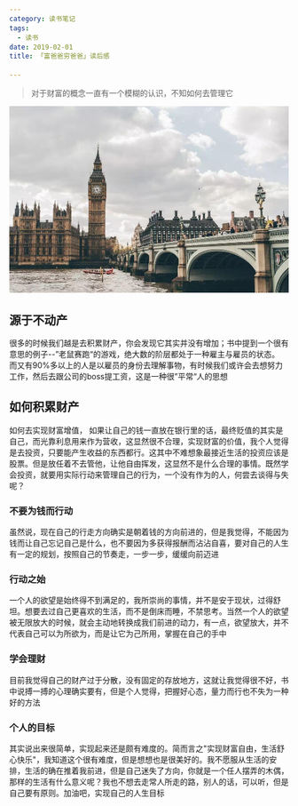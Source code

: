 ```yaml
---
category: 读书笔记
tags:
  - 读书  
date: 2019-02-01
title: 「富爸爸穷爸爸」读后感

---
```

> 对于财富的概念一直有一个模糊的认识，不知如何去管理它

<!-- more -->

  ![](./pictrue/2019-04-22.jpg)


## 源于不动产

很多的时候我们越是去积累财产，你会发现它其实并没有增加；书中提到一个很有意思的例子--”老鼠赛跑“的游戏，绝大数的阶层都处于一种雇主与雇员的状态。
而又有90%多以上的人是以雇员的身份去理解事物，有时候我们或许会去想努力工作，然后去跟公司的boss提工资，这是一种很”平常“人的思想
## 如何积累财产
如何去实现财富增值，
如果让自己的钱一直放在银行里的话，最终贬值的其实是自己，而光靠利息用来作为营收，这显然很不合理，实现财富的价值，我个人觉得是去投资，只要能产生收益的东西都行。这其中不难想象最接近生活的投资应该是股票。但是放任着不去管他，让他自由挥发，这显然不是什么合理的事情。既然学会投资，就要用实际行动来管理自己的行为，一个没有作为的人，何尝去谈得与失呢？
### 不要为钱而行动
虽然说，现在自己的行走方向确实是朝着钱的方向前进的，但是我觉得，不能因为钱而让自己忘记自己是什么，也不要因为多获得报酬而沾沾自喜，要对自己的人生有一定的规划，按照自己的节奏走，一步一步，缓缓向前迈进
### 行动之始
一个人的欲望是始终得不到满足的，我所崇尚的事情，并不是安于现状，过得舒坦。想要去过自己更喜欢的生活，而不是倒床而睡，不禁思考。当然一个人的欲望被无限放大的时候，就会主动地转换成我们前进的动力，有一点，欲望放大，并不代表自己可以为所欲为，而是让它为己所用，掌握在自己的手中
### 学会理财
目前我觉得自己的财产过于分散，没有固定的存放地方，这就让我觉得很不好，书中说搏一搏的心理确实要有，但是个人觉得，把握好心态，量力而行也不失为一种好的方法
### 个人的目标
其实说出来很简单，实现起来还是颇有难度的。简而言之"实现财富自由，生活舒心快乐"，我知道这个很有难度，但是想想也是很美好的。我不愿服从生活的安排，生活的确在推着我前进，但是自己迷失了方向，你就是一个任人摆弄的木偶，那样的生活有什么意义呢？我也不想去走常人所走的路，别人的话，可以听，但是自己要有原则。加油吧，实现自己的人生目标
